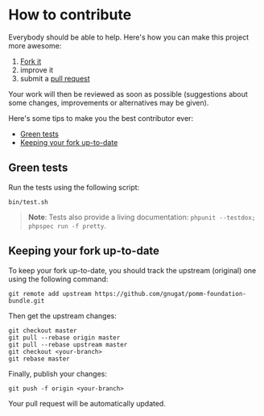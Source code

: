 # How to contribute

Everybody should be able to help. Here's how you can make this project more
awesome:

1. [Fork it](https://github.com/gnugat/pomm-foundation-bundle/fork_select)
2. improve it
3. submit a [pull request](https://help.github.com/articles/creating-a-pull-request)

Your work will then be reviewed as soon as possible (suggestions about some
changes, improvements or alternatives may be given).

Here's some tips to make you the best contributor ever:

* [Green tests](#green-tests)
* [Keeping your fork up-to-date](#keeping-your-fork-up-to-date)

## Green tests

Run the tests using the following script:

    bin/test.sh

> **Note**: Tests also provide a living documentation: `phpunit --testdox; phpspec run -f pretty`.

## Keeping your fork up-to-date

To keep your fork up-to-date, you should track the upstream (original) one
using the following command:

    git remote add upstream https://github.com/gnugat/pomm-foundation-bundle.git

Then get the upstream changes:

    git checkout master
    git pull --rebase origin master
    git pull --rebase upstream master
    git checkout <your-branch>
    git rebase master

Finally, publish your changes:

    git push -f origin <your-branch>

Your pull request will be automatically updated.
